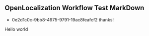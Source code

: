 ## OpenLocalization Workflow Test MarkDown
* 0e2d1c0c-9bb8-4975-9791-19ac8feafcf2 
thanks!

Hello world